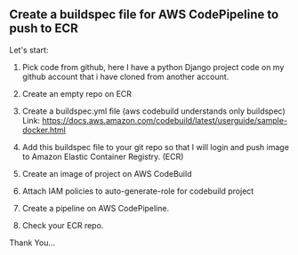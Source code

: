 <h2>Create a buildspec file for AWS CodePipeline to push to ECR</h2>

Let's start:

1. Pick code from github, here I have a python Django project
   code on my github account that i have cloned from another account.

2. Create an empty repo on ECR

3. Create a buildspec.yml file (aws codebuild understands only buildspec)
   Link: https://docs.aws.amazon.com/codebuild/latest/userguide/sample-docker.html

4. Add this buildspec file to your git repo so that I will login and push image to 
   Amazon Elastic Container Registry. (ECR)
   
5. Create an image of project on AWS CodeBuild

6. Attach IAM policies to auto-generate-role for codebuild project

7. Create a pipeline on AWS CodePipeline.

8. Check your ECR repo.

Thank You...
